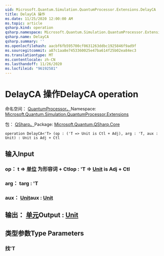 ```yaml
---
uid: Microsoft.Quantum.Simulation.QuantumProcessor.Extensions.DelayCA
title: DelayCA 操作
ms.date: 11/25/2020 12:00:00 AM
ms.topic: article
qsharp.kind: operation
qsharp.namespace: Microsoft.Quantum.Simulation.QuantumProcessor.Extensions
qsharp.name: DelayCA
qsharp.summary: ''
ms.openlocfilehash: aacbf6fb595700cf0631263ddbc1925846f9ad9f
ms.sourcegitcommit: a87c1aa8e7453360025e47ba614f25b02ea84ec3
ms.translationtype: MT
ms.contentlocale: zh-CN
ms.lasthandoff: 11/26/2020
ms.locfileid: "96192581"
---
```

# <a name="delayca-operation"></a><span data-ttu-id="7b55f-102">DelayCA 操作</span><span class="sxs-lookup"><span data-stu-id="7b55f-102">DelayCA operation</span></span>

<span data-ttu-id="7b55f-103">命名空间： [QuantumProcessor。](xref:Microsoft.Quantum.Simulation.QuantumProcessor.Extensions)</span><span class="sxs-lookup"><span data-stu-id="7b55f-103">Namespace: [Microsoft.Quantum.Simulation.QuantumProcessor.Extensions](xref:Microsoft.Quantum.Simulation.QuantumProcessor.Extensions)</span></span>

<span data-ttu-id="7b55f-104">包： [QSharp。](https://nuget.org/packages/Microsoft.Quantum.QSharp.Core)</span><span class="sxs-lookup"><span data-stu-id="7b55f-104">Package: [Microsoft.Quantum.QSharp.Core](https://nuget.org/packages/Microsoft.Quantum.QSharp.Core)</span></span>




```qsharp
operation DelayCA<'T> (op : ('T => Unit is Ctl + Adj), arg : 'T, aux : Unit) : Unit is Adj + Ctl
```


## <a name="input"></a><span data-ttu-id="7b55f-105">输入</span><span class="sxs-lookup"><span data-stu-id="7b55f-105">Input</span></span>

### <a name="op--t--unit--is-adj--ctl"></a><span data-ttu-id="7b55f-106">op： t => [单位](xref:microsoft.quantum.lang-ref.unit)  为形容词 + Ctl</span><span class="sxs-lookup"><span data-stu-id="7b55f-106">op : 'T => [Unit](xref:microsoft.quantum.lang-ref.unit)  is Adj + Ctl</span></span>




### <a name="arg--t"></a><span data-ttu-id="7b55f-107">arg： t</span><span class="sxs-lookup"><span data-stu-id="7b55f-107">arg : 'T</span></span>




### <a name="aux--unit"></a><span data-ttu-id="7b55f-108">aux： [Unit](xref:microsoft.quantum.lang-ref.unit)</span><span class="sxs-lookup"><span data-stu-id="7b55f-108">aux : [Unit](xref:microsoft.quantum.lang-ref.unit)</span></span>





## <a name="output--unit"></a><span data-ttu-id="7b55f-109">输出： [单元](xref:microsoft.quantum.lang-ref.unit)</span><span class="sxs-lookup"><span data-stu-id="7b55f-109">Output : [Unit](xref:microsoft.quantum.lang-ref.unit)</span></span>



## <a name="type-parameters"></a><span data-ttu-id="7b55f-110">类型参数</span><span class="sxs-lookup"><span data-stu-id="7b55f-110">Type Parameters</span></span>

### <a name="t"></a><span data-ttu-id="7b55f-111">找</span><span class="sxs-lookup"><span data-stu-id="7b55f-111">'T</span></span>

